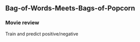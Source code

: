 ## Bag-of-Words-Meets-Bags-of-Popcorn

### Movie review <br/> 
Train and predict positive/negative 

